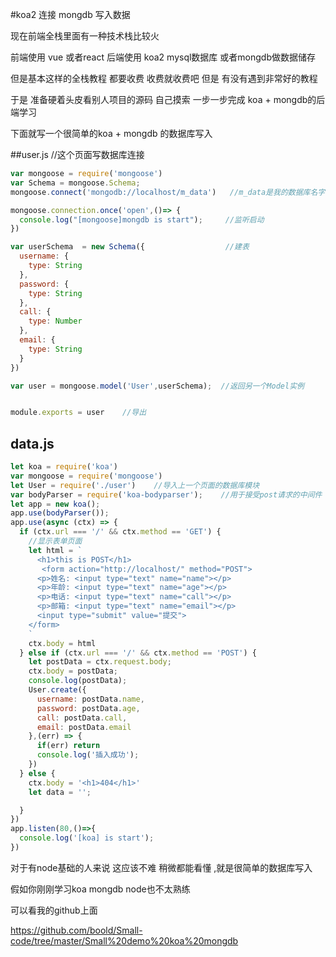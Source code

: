 #koa2 连接 mongdb 写入数据 

现在前端全栈里面有一种技术栈比较火 

前端使用 vue 或者react 后端使用 koa2 mysql数据库 或者mongdb做数据储存 

但是基本这样的全栈教程 都要收费 收费就收费吧 但是 有没有遇到非常好的教程 

于是 准备硬着头皮看别人项目的源码 自己摸索 一步一步完成 koa + mongdb的后端学习

下面就写一个很简单的koa + mongdb 的数据库写入

##user.js //这个页面写数据库连接

```JavaScript
var mongoose = require('mongoose')
var Schema = mongoose.Schema;
mongoose.connect('mongodb://localhost/m_data')   //m_data是我的数据库名字 需要自己创建

mongoose.connection.once('open',()=> {
  console.log("[mongoose]mongdb is start");     //监听启动
})

var userSchema  = new Schema({                  //建表
  username: {
    type: String
  },
  password: {
    type: String
  },
  call: {
    type: Number
  },
  email: {
    type: String
  }
})

var user = mongoose.model('User',userSchema);  //返回另一个Model实例


module.exports = user    //导出
```

## data.js

```JavaScript
let koa = require('koa')
var mongoose = require('mongoose')
let User = require('./user')    //导入上一个页面的数据库模块
var bodyParser = require('koa-bodyparser');    //用于接受post请求的中间件
let app = new koa();
app.use(bodyParser());
app.use(async (ctx) => {
  if (ctx.url === '/' && ctx.method == 'GET') {
    //显示表单页面
    let html = `
      <h1>this is POST</h1>
       <form action="http://localhost/" method="POST">
      <p>姓名: <input type="text" name="name"></p>
      <p>年龄: <input type="text" name="age"></p>
      <p>电话: <input type="text" name="call"></p>
      <p>邮箱: <input type="text" name="email"></p>
      <input type="submit" value="提交">
    </form>
    `
    ctx.body = html
  } else if (ctx.url === '/' && ctx.method == 'POST') {
    let postData = ctx.request.body;
    ctx.body = postData;
    console.log(postData);
    User.create({
      username: postData.name,
      password: postData.age,
      call: postData.call,
      email: postData.email
    },(err) => {
      if(err) return
      console.log('插入成功');
    })
  } else {
    ctx.body = '<h1>404</h1>'
    let data = '';

  }
})
app.listen(80,()=>{
  console.log('[koa] is start');
})

```

对于有node基础的人来说 这应该不难 稍微都能看懂 ,就是很简单的数据库写入

假如你刚刚学习koa mongdb node也不太熟练

可以看我的github上面

https://github.com/boold/Small-code/tree/master/Small%20demo%20koa%20mongdb